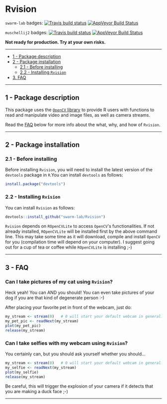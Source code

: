 # Rvision

`swarm-lab` badges:
[![Travis build status](https://travis-ci.org/swarm-lab/Rvision.svg?branch=master)](https://travis-ci.org/swarm-lab/Rvision)
[![AppVeyor Build Status](https://ci.appveyor.com/api/projects/status/github/swarm-lab/Rvision?branch=master&svg=true)](https://ci.appveyor.com/project/swarm-lab/Rvision)

`muschellij2` badges:
[![Travis build status](https://travis-ci.org/muschellij2/Rvision.svg?branch=master)](https://travis-ci.org/muschellij2/Rvision)
[![AppVeyor Build Status](https://ci.appveyor.com/api/projects/status/github/muschellij2/Rvision?branch=master&svg=true)](https://ci.appveyor.com/project/muschellij2/Rvision)


**Not ready for production. Try at your own risks.**

---

+ [1 - Package description](#1---package-description)
+ [2 - Package installation](#2---package-installation)
  + [2.1 - Before installing ](#21---Before-installing )
  + [2.2 - Installing `Rvision`](#22---installing-rvision)
+ [3. FAQ](#3---faq)

---

## 1 - Package description

This package uses the [`OpenCV` library](http://opencv.org/) to provide R users 
with functions to read and manipulate video and image files, as well as camera 
streams.

Read the [FAQ](#3---faq) below for more info about the what, why, and how of 
`Rvision`.

---

## 2 - Package installation

### 2.1 - Before installing 

Before installing `Rvision`, you will need to install the latest version of the 
`devtools` package in `R`.You can install `devtools` as follows: 

```r
install.package("devtools")
```

### 2.2 - Installing `Rvision`

You can install `Rvision` as follows:

```r
devtools::install_github("swarm-lab/Rvision")
```

`Rvision` depends on `ROpenCVLite` to access `OpenCV`'s functionalities. If not
already installed, `ROpenCVLite` will be installed first by the above command 
line. This may take some time as it will download, compile and install `OpenCV` 
for you (compilation time will depend on your computer). I suggest going out for
a cup of tea or coffee while `ROpenCVLite` is installing ;-)

---

## 3 - FAQ

### Can I take pictures of my cat using `Rvision`? 

Heck yeah! You can AND you should! You can even take pictures of your dog if 
you are that kind of degenerate person :-)

After placing your favorite pet in front of the webcam, just do:

```r
my_stream <- stream(0)   # 0 will start your default webcam in general. 
my_pet_pic <- readNext(my_stream)
plot(my_pet_pic)
release(my_stream)
```

### Can I take selfies with my webcam using `Rvision`?

You certainly can, but you should ask yourself whether you should...

```r
my_stream <- stream(0)   # 0 will start your default webcam in general. 
my_selfie <- readNext(my_stream)
plot(my_selfie)
release(my_stream)
```

Be careful, this will trigger the explosion of your camera if it detects that 
you are making a duck face ;-)

---
